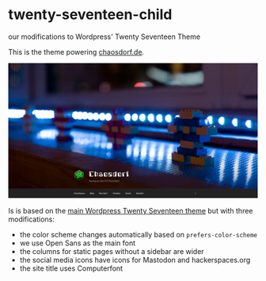 # twenty-seventeen-child
our modifications to Wordpress' Twenty Seventeen Theme

This is the theme powering [chaosdorf.de](https://chaosdorf.de).

![screenshot of chaosdorf.de](screenshot.jpg)

Is is based on the [main Wordpress Twenty Seventeen theme](https://wordpress.org/themes/twentyseventeen/)
but with three modifications:

 * the color scheme changes automatically based on `prefers-color-scheme`
 * we use Open Sans as the main font
 * the columns for static pages without a sidebar are wider
 * the social media icons have icons for Mastodon and hackerspaces.org
 * the site title uses Computerfont
